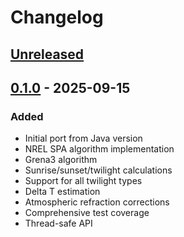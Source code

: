# Changelog

## [Unreleased]

## [0.1.0] - 2025-09-15

### Added

- Initial port from Java version
- NREL SPA algorithm implementation
- Grena3 algorithm
- Sunrise/sunset/twilight calculations
- Support for all twilight types
- Delta T estimation
- Atmospheric refraction corrections
- Comprehensive test coverage
- Thread-safe API

[Unreleased]: https://github.com/klausbrunner/solarpositioning-rs/compare/v0.1.0...HEAD
[0.1.0]: https://github.com/klausbrunner/solarpositioning-rs/releases/tag/v0.1.0